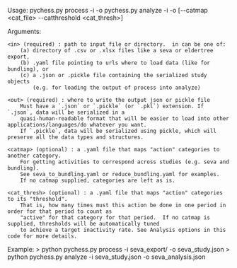 Usage:
    pychess.py process -i <in> -o <out>
    pychess.py analyze -i <in> -o <out> [--catmap <cat_file> --catthreshold <cat_thresh>]

Arguments:

    <in> (required) : path to input file or directory.  in can be one of:
        (a) directory of .csv or .xlsx files like a seva or eldertree export,
        (b) .yaml file pointing to urls where to load data (like for bundling), or
        (c) a .json or .pickle file containing the serialized study objects
            (e.g. for loading the output of process into analyze)
            
    <out> (required) : where to write the output json or pickle file
        Must have a `.json` or `.pickle` (or `.pkl`) extension. If `.json`, data will be serialized in a
        quasi-human-readable format that will be easier to load into other applications/languages/do whatever you want.
        If `.pickle`, data will be serialized using pickle, which will preserve all the data types and structures.
        
    <catmap> (optional) : a .yaml file that maps "action" categories to another category.
        For getting activities to correspond across studies (e.g. seva and bundling).
        See seva_to_bundling.yaml or reduce_bundling.yaml for examples.
        If no catmap supplied, categories are left as is.
        
    <cat_thresh> (optional) : a .yaml file that maps "action" categories to its "threshold".
        That is, how many times must this action be done in one period in order for that period to count as
        "active" for that category for that period.  If no catmap is supplied, thresholds will be automatically tuned
        to achieve a target inactivity rate. See Analysis options in this code for more details.

Example:
    > python pychess.py process -i seva_export/ -o seva_study.json
    > python pychess.py analyze -i seva_study.json -o seva_analysis.json